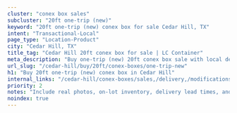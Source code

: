 ```yaml
---
cluster: "conex box sales"
subcluster: "20ft one-trip (new)"
keyword: "20ft one-trip (new) conex box for sale Cedar Hill, TX"
intent: "Transactional-Local"
page_type: "Location-Product"
city: "Cedar Hill, TX"
title_tag: "Cedar Hill 20ft conex box for sale | LC Container"
meta_description: "Buy one-trip (new) 20ft conex box sale with local delivery in Cedar Hill, TX. LC Container — local Since 2003. Request a fast quote today."
url_slug: "/cedar-hill/buy/20ft/conex-boxes/one-trip-new"
h1: "Buy 20ft one-trip (new) conex box in Cedar Hill"
internal_links: "/cedar-hill/conex-boxes/sales,/delivery,/modifications"
priority: 2
notes: "Include real photos, on-lot inventory, delivery lead times, and financing info."
noindex: true
---
```


<!-- TODO: Add unique city/inventory copy, images, and internal links here. -->
